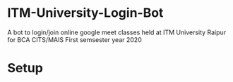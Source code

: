 # ITM-University-Login-Bot

A bot to login/join online google meet classes held at ITM University Raipur for BCA CITS/MAIS First semsester year 2020

# Setup
